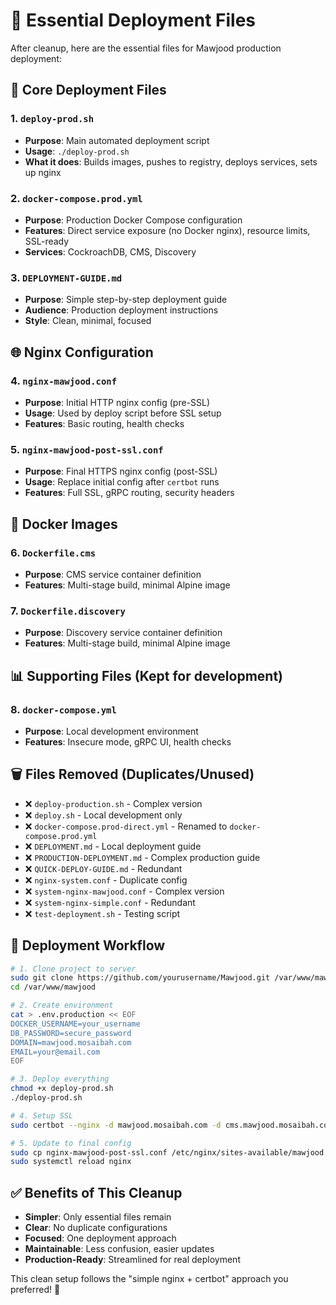 # 📁 Essential Deployment Files

After cleanup, here are the essential files for Mawjood production deployment:

## 🚀 **Core Deployment Files**

### **1. `deploy-prod.sh`**
- **Purpose**: Main automated deployment script
- **Usage**: `./deploy-prod.sh`
- **What it does**: Builds images, pushes to registry, deploys services, sets up nginx

### **2. `docker-compose.prod.yml`**
- **Purpose**: Production Docker Compose configuration
- **Features**: Direct service exposure (no Docker nginx), resource limits, SSL-ready
- **Services**: CockroachDB, CMS, Discovery

### **3. `DEPLOYMENT-GUIDE.md`**
- **Purpose**: Simple step-by-step deployment guide
- **Audience**: Production deployment instructions
- **Style**: Clean, minimal, focused

## 🌐 **Nginx Configuration**

### **4. `nginx-mawjood.conf`**
- **Purpose**: Initial HTTP nginx config (pre-SSL)
- **Usage**: Used by deploy script before SSL setup
- **Features**: Basic routing, health checks

### **5. `nginx-mawjood-post-ssl.conf`**
- **Purpose**: Final HTTPS nginx config (post-SSL)
- **Usage**: Replace initial config after `certbot` runs
- **Features**: Full SSL, gRPC routing, security headers

## 🐳 **Docker Images**

### **6. `Dockerfile.cms`**
- **Purpose**: CMS service container definition
- **Features**: Multi-stage build, minimal Alpine image

### **7. `Dockerfile.discovery`**
- **Purpose**: Discovery service container definition
- **Features**: Multi-stage build, minimal Alpine image

## 📊 **Supporting Files** (Kept for development)

### **8. `docker-compose.yml`**
- **Purpose**: Local development environment
- **Features**: Insecure mode, gRPC UI, health checks

## 🗑️ **Files Removed** (Duplicates/Unused)

- ❌ `deploy-production.sh` - Complex version
- ❌ `deploy.sh` - Local development only
- ❌ `docker-compose.prod-direct.yml` - Renamed to `docker-compose.prod.yml`
- ❌ `DEPLOYMENT.md` - Local deployment guide
- ❌ `PRODUCTION-DEPLOYMENT.md` - Complex production guide
- ❌ `QUICK-DEPLOY-GUIDE.md` - Redundant
- ❌ `nginx-system.conf` - Duplicate config
- ❌ `system-nginx-mawjood.conf` - Complex version
- ❌ `system-nginx-simple.conf` - Redundant
- ❌ `test-deployment.sh` - Testing script

## 🎯 **Deployment Workflow**

```bash
# 1. Clone project to server
sudo git clone https://github.com/yourusername/Mawjood.git /var/www/mawjood
cd /var/www/mawjood

# 2. Create environment
cat > .env.production << EOF
DOCKER_USERNAME=your_username
DB_PASSWORD=secure_password
DOMAIN=mawjood.mosaibah.com
EMAIL=your@email.com
EOF

# 3. Deploy everything
chmod +x deploy-prod.sh
./deploy-prod.sh

# 4. Setup SSL
sudo certbot --nginx -d mawjood.mosaibah.com -d cms.mawjood.mosaibah.com

# 5. Update to final config
sudo cp nginx-mawjood-post-ssl.conf /etc/nginx/sites-available/mawjood
sudo systemctl reload nginx
```

## ✅ **Benefits of This Cleanup**

- **Simpler**: Only essential files remain
- **Clear**: No duplicate configurations
- **Focused**: One deployment approach
- **Maintainable**: Less confusion, easier updates
- **Production-Ready**: Streamlined for real deployment

This clean setup follows the "simple nginx + certbot" approach you preferred! 🎉 
